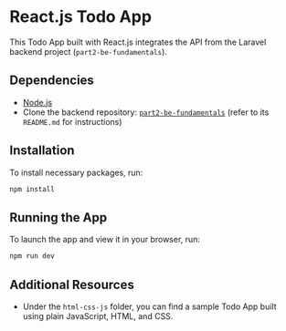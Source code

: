 # React.js Todo App

This Todo App built with React.js integrates the API from the Laravel backend project (`part2-be-fundamentals`).

## Dependencies

- [Node.js](https://nodejs.org/)
- Clone the backend repository: [`part2-be-fundamentals`](https://github.com/raymundenso784/part2-be-fundamentals) (refer to its `README.md` for instructions)

## Installation

To install necessary packages, run:

```bash
npm install
```

## Running the App

To launch the app and view it in your browser, run:

```bash
npm run dev
```

## Additional Resources

- Under the `html-css-js` folder, you can find a sample Todo App built using plain JavaScript, HTML, and CSS.


